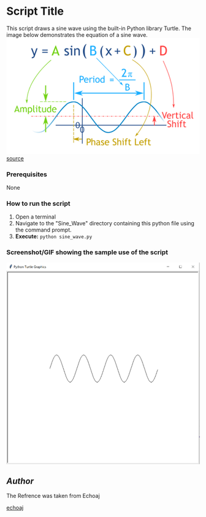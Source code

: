 # Script Title
This script draws a sine wave using the built-in Python library Turtle.
The image below demonstrates the equation of a sine wave.
![Screenshot of the sine wave equation](equation.png)
[source](https://www.mathsisfun.com/algebra/amplitude-period-frequency-phase-shift.html)

### Prerequisites
None

### How to run the script
1) Open a terminal
2) Navigate to the "Sine_Wave" directory containing this python file using the command prompt.
3) **Execute:** `python sine_wave.py`

### Screenshot/GIF showing the sample use of the script
![Screenshot of the sine_wave.py file](screenshot.png)


## *Author*
The Refrence was taken from Echoaj
                
[echoaj](https://github.com/echoaj)

